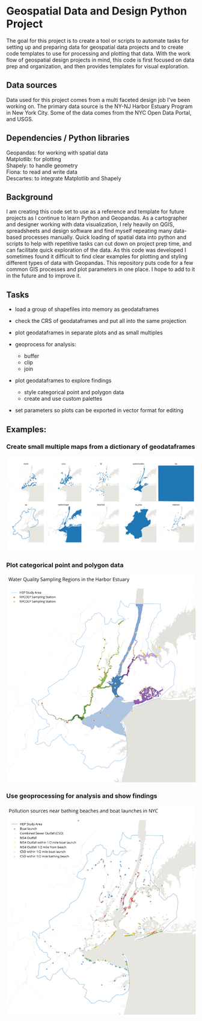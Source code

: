 # Geospatial Data and Design Python Project
  
The goal for this project is to create a tool or scripts to automate tasks for setting up and preparing data for geospatial data projects and to create code templates to use for processing and plotting that data. With the work flow of geospatial design projects in mind, this code is first focused on data prep and organization, and then provides templates for visual exploration.

## **Data sources**  
Data used for this project comes from a multi faceted design job I've been working on. The primary data source is the NY-NJ Harbor Estuary Program in New York City. Some of the data comes from the NYC Open Data Portal, and USGS. 

## **Dependencies / Python libraries**  
Geopandas: for working with spatial data  
Matplotlib: for plotting   
Shapely: to handle geometry  
Fiona: to read and write data   
Descartes: to integrate Matplotlib and Shapely  

## **Background**  
I am creating this code set to use as a reference and template for future projects as I continue to learn Python and Geopandas. As a cartographer and designer working with data visualization, I rely heavily on QGIS, spreadsheets and design software and find myself repeating many data-based processes manually. Quick loading of spatial data into python and scripts to help with repetitive tasks can cut down on project prep time, and can facilitate quick exploration of the data. As this code was developed I sometimes found it difficult to find clear examples for plotting and styling different types of data with Geopandas. This repository puts code for a few common GIS processes and plot parameters in one place. I hope to add to it in the future and to improve it. 
 
 ## **Tasks**  
- load a group of shapefiles into memory as geodataframes
- check the CRS of geodataframes and put all into the same projection
- plot geodataframes in separate plots and as small multiples 
- geoprocess for analysis: 
	- buffer
	- clip
	- join

- plot geodataframes to explore findings
	- style categorical point and polygon data
	- create and use custom palettes
- set parameters so plots can be exported in vector format for editing 
	
   	
## **Examples:** 

### **Create small multiple maps from a dictionary of geodataframes**
![Image description](img/projectdata_grid.png)

### **Plot categorical point and polygon data**

![](https://raw.githubusercontent.com/eichners/python-project/master/img/example1.png)

### **Use geoprocessing for analysis and show findings**

![](https://raw.githubusercontent.com/eichners/python-project/master/img/example2.png)
